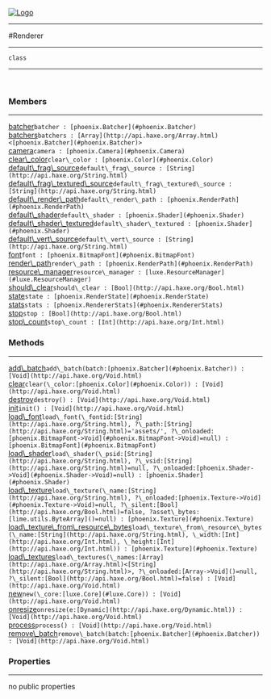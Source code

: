 
[![Logo](../../images/logo.png)](../../api/index.html)

---



#Renderer



---

`class`
<span class="meta">

</span>


---

&nbsp;
&nbsp;

<h3>Members</h3> <hr/><span class="member apipage">
            <a name="batcher"><a class="lift" href="#batcher">batcher</a></a><code class="signature apipage">batcher : [phoenix.Batcher](#phoenix.Batcher)</code><br/></span>
        <span class="small_desc_flat"></span><span class="member apipage">
            <a name="batchers"><a class="lift" href="#batchers">batchers</a></a><code class="signature apipage">batchers : [Array](http://api.haxe.org/Array.html)&lt;[phoenix.Batcher](#phoenix.Batcher)&gt;</code><br/></span>
        <span class="small_desc_flat"></span><span class="member apipage">
            <a name="camera"><a class="lift" href="#camera">camera</a></a><code class="signature apipage">camera : [phoenix.Camera](#phoenix.Camera)</code><br/></span>
        <span class="small_desc_flat"></span><span class="member apipage">
            <a name="clear_color"><a class="lift" href="#clear_color">clear\_color</a></a><code class="signature apipage">clear\_color : [phoenix.Color](#phoenix.Color)</code><br/></span>
        <span class="small_desc_flat"></span><span class="member apipage">
            <a name="default_frag_source"><a class="lift" href="#default_frag_source">default\_frag\_source</a></a><code class="signature apipage">default\_frag\_source : [String](http://api.haxe.org/String.html)</code><br/></span>
        <span class="small_desc_flat"></span><span class="member apipage">
            <a name="default_frag_textured_source"><a class="lift" href="#default_frag_textured_source">default\_frag\_textured\_source</a></a><code class="signature apipage">default\_frag\_textured\_source : [String](http://api.haxe.org/String.html)</code><br/></span>
        <span class="small_desc_flat"></span><span class="member apipage">
            <a name="default_render_path"><a class="lift" href="#default_render_path">default\_render\_path</a></a><code class="signature apipage">default\_render\_path : [phoenix.RenderPath](#phoenix.RenderPath)</code><br/></span>
        <span class="small_desc_flat"></span><span class="member apipage">
            <a name="default_shader"><a class="lift" href="#default_shader">default\_shader</a></a><code class="signature apipage">default\_shader : [phoenix.Shader](#phoenix.Shader)</code><br/></span>
        <span class="small_desc_flat"></span><span class="member apipage">
            <a name="default_shader_textured"><a class="lift" href="#default_shader_textured">default\_shader\_textured</a></a><code class="signature apipage">default\_shader\_textured : [phoenix.Shader](#phoenix.Shader)</code><br/></span>
        <span class="small_desc_flat"></span><span class="member apipage">
            <a name="default_vert_source"><a class="lift" href="#default_vert_source">default\_vert\_source</a></a><code class="signature apipage">default\_vert\_source : [String](http://api.haxe.org/String.html)</code><br/></span>
        <span class="small_desc_flat"></span><span class="member apipage">
            <a name="font"><a class="lift" href="#font">font</a></a><code class="signature apipage">font : [phoenix.BitmapFont](#phoenix.BitmapFont)</code><br/></span>
        <span class="small_desc_flat"></span><span class="member apipage">
            <a name="render_path"><a class="lift" href="#render_path">render\_path</a></a><code class="signature apipage">render\_path : [phoenix.RenderPath](#phoenix.RenderPath)</code><br/></span>
        <span class="small_desc_flat"></span><span class="member apipage">
            <a name="resource_manager"><a class="lift" href="#resource_manager">resource\_manager</a></a><code class="signature apipage">resource\_manager : [luxe.ResourceManager](#luxe.ResourceManager)</code><br/></span>
        <span class="small_desc_flat"></span><span class="member apipage">
            <a name="should_clear"><a class="lift" href="#should_clear">should\_clear</a></a><code class="signature apipage">should\_clear : [Bool](http://api.haxe.org/Bool.html)</code><br/></span>
        <span class="small_desc_flat"></span><span class="member apipage">
            <a name="state"><a class="lift" href="#state">state</a></a><code class="signature apipage">state : [phoenix.RenderState](#phoenix.RenderState)</code><br/></span>
        <span class="small_desc_flat"></span><span class="member apipage">
            <a name="stats"><a class="lift" href="#stats">stats</a></a><code class="signature apipage">stats : [phoenix.RendererStats](#phoenix.RendererStats)</code><br/></span>
        <span class="small_desc_flat"></span><span class="member apipage">
            <a name="stop"><a class="lift" href="#stop">stop</a></a><code class="signature apipage">stop : [Bool](http://api.haxe.org/Bool.html)</code><br/></span>
        <span class="small_desc_flat"></span><span class="member apipage">
            <a name="stop_count"><a class="lift" href="#stop_count">stop\_count</a></a><code class="signature apipage">stop\_count : [Int](http://api.haxe.org/Int.html)</code><br/></span>
        <span class="small_desc_flat"></span>

<h3>Methods</h3> <hr/><span class="method apipage">
            <a name="add_batch"><a class="lift" href="#add_batch">add\_batch</a></a><code class="signature apipage">add\_batch(batch:<span>[phoenix.Batcher](#phoenix.Batcher)</span>) : [Void](http://api.haxe.org/Void.html)</code><br/><span class="small_desc_flat"></span>
        </span>
    <span class="method apipage">
            <a name="clear"><a class="lift" href="#clear">clear</a></a><code class="signature apipage">clear(\_color:<span>[phoenix.Color](#phoenix.Color)</span>) : [Void](http://api.haxe.org/Void.html)</code><br/><span class="small_desc_flat"></span>
        </span>
    <span class="method apipage">
            <a name="destroy"><a class="lift" href="#destroy">destroy</a></a><code class="signature apipage">destroy() : [Void](http://api.haxe.org/Void.html)</code><br/><span class="small_desc_flat"></span>
        </span>
    <span class="method apipage">
            <a name="init"><a class="lift" href="#init">init</a></a><code class="signature apipage">init() : [Void](http://api.haxe.org/Void.html)</code><br/><span class="small_desc_flat"></span>
        </span>
    <span class="method apipage">
            <a name="load_font"><a class="lift" href="#load_font">load\_font</a></a><code class="signature apipage">load\_font(\_fontid:<span>[String](http://api.haxe.org/String.html)</span>, ?\_path:<span>[String](http://api.haxe.org/String.html)=&#x27;assets/&#x27;</span>, ?\_onloaded:<span>[phoenix.BitmapFont-&gt;Void](#phoenix.BitmapFont->Void)=null</span>) : [phoenix.BitmapFont](#phoenix.BitmapFont)</code><br/><span class="small_desc_flat"></span>
        </span>
    <span class="method apipage">
            <a name="load_shader"><a class="lift" href="#load_shader">load\_shader</a></a><code class="signature apipage">load\_shader(\_psid:<span>[String](http://api.haxe.org/String.html)</span>, ?\_vsid:<span>[String](http://api.haxe.org/String.html)=null</span>, ?\_onloaded:<span>[phoenix.Shader-&gt;Void](#phoenix.Shader->Void)=null</span>) : [phoenix.Shader](#phoenix.Shader)</code><br/><span class="small_desc_flat"></span>
        </span>
    <span class="method apipage">
            <a name="load_texture"><a class="lift" href="#load_texture">load\_texture</a></a><code class="signature apipage">load\_texture(\_name:<span>[String](http://api.haxe.org/String.html)</span>, ?\_onloaded:<span>[phoenix.Texture-&gt;Void](#phoenix.Texture->Void)=null</span>, ?\_silent:<span>[Bool](http://api.haxe.org/Bool.html)=false</span>, ?asset\_bytes:<span>[lime.utils.ByteArray]()=null</span>) : [phoenix.Texture](#phoenix.Texture)</code><br/><span class="small_desc_flat"></span>
        </span>
    <span class="method apipage">
            <a name="load_texture_from_resource_bytes"><a class="lift" href="#load_texture_from_resource_bytes">load\_texture\_from\_resource\_bytes</a></a><code class="signature apipage">load\_texture\_from\_resource\_bytes(\_name:<span>[String](http://api.haxe.org/String.html)</span>, \_width:<span>[Int](http://api.haxe.org/Int.html)</span>, \_height:<span>[Int](http://api.haxe.org/Int.html)</span>) : [phoenix.Texture](#phoenix.Texture)</code><br/><span class="small_desc_flat"></span>
        </span>
    <span class="method apipage">
            <a name="load_textures"><a class="lift" href="#load_textures">load\_textures</a></a><code class="signature apipage">load\_textures(\_names:<span>[Array](http://api.haxe.org/Array.html)&lt;[String](http://api.haxe.org/String.html)&gt;</span>, ?\_onloaded:<span>[Array-&gt;Void]()=null</span>, ?\_silent:<span>[Bool](http://api.haxe.org/Bool.html)=false</span>) : [Void](http://api.haxe.org/Void.html)</code><br/><span class="small_desc_flat"></span>
        </span>
    <span class="method apipage">
            <a name="new"><a class="lift" href="#new">new</a></a><code class="signature apipage">new(\_core:<span>[luxe.Core](#luxe.Core)</span>) : [Void](http://api.haxe.org/Void.html)</code><br/><span class="small_desc_flat"></span>
        </span>
    <span class="method apipage">
            <a name="onresize"><a class="lift" href="#onresize">onresize</a></a><code class="signature apipage">onresize(e:<span>[Dynamic](http://api.haxe.org/Dynamic.html)</span>) : [Void](http://api.haxe.org/Void.html)</code><br/><span class="small_desc_flat"></span>
        </span>
    <span class="method apipage">
            <a name="process"><a class="lift" href="#process">process</a></a><code class="signature apipage">process() : [Void](http://api.haxe.org/Void.html)</code><br/><span class="small_desc_flat"></span>
        </span>
    <span class="method apipage">
            <a name="remove_batch"><a class="lift" href="#remove_batch">remove\_batch</a></a><code class="signature apipage">remove\_batch(batch:<span>[phoenix.Batcher](#phoenix.Batcher)</span>) : [Void](http://api.haxe.org/Void.html)</code><br/><span class="small_desc_flat"></span>
        </span>
    

<h3>Properties</h3> <hr/>no public properties

&nbsp;
&nbsp;
&nbsp;